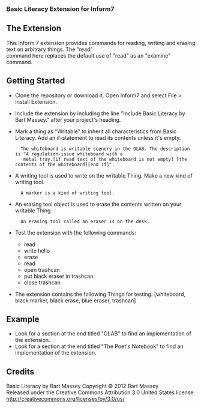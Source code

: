 <h3> Basic Literacy Extension for Inform7</h3>

<h2> The Extension </h2>

This Inform 7 extension provides commands for reading, writing and erasing text on arbitrary things. The "read" </br>
command here replaces the default use of "read" as an "examine" command.

<h2> Getting Started </h2>

- Clone the repository or download it. Open Inform7 and select File > Install Extension. 

- Include the extension by including the line "Include Basic Literacy by Bart Massey." after your project's heading.

- Mark a thing as "Writable" to inherit all characteristics from Basic Literacy. Add an if-statement to read its contents unless it's empty.

	
		The whiteboard is writable scenery in the OLAB. The description is "A regulation-issue whiteboard with a
		 metal tray.[if read text of the whiteboard is not empty] [the contents of the whiteboard][end if]".


- A writing tool is used to write on the writable Thing. Make a new kind of writing tool.

		A marker is a kind of writing tool. 

- An erasing tool object is used to erase the contents written on your writable Thing.
	
		An erasing tool called an eraser is on the desk.

- Test the extension with the following commands:

	- read 
	- write hello 
	- erase 
	- read  
	- open trashcan 
	- put black eraser in trashcan 
	- close trashcan

- The extension contains the following Things for testing: [whiteboard, black marker, black erase, blue eraser, trashcan]

<h2> Example </h2>

- Look for a section at the end titled "OLAB" to find an implementation of the extension.
- Look for a section at the end titled "The Poet's Notebook" to find an implementation of the extension.

<h2> Credits </h2>

Basic Literacy by Bart Massey
Copyright © 2012 Bart Massey  
Released under the Creative Commons Attribution 3.0 United States license:  
http://creativecommons.org/licenses/by/3.0/us/